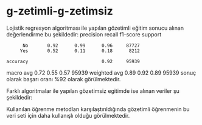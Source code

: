 # g-zetimli-g-zetimsiz
Lojistik regresyon algoritması ile yapılan gözetimli eğitim sonucu alınan değerlendirme bu şekildedir:
              precision    recall  f1-score   support

          No       0.92      0.99      0.96     87727
         Yes       0.52      0.11      0.18      8212

    accuracy                           0.92     95939
   macro avg       0.72      0.55      0.57     95939
weighted avg       0.89      0.92      0.89     95939
sonuç olarak başarı oranı %92 olarak görülmektedir.

Farklı algoritmalar ile yapılan gözetimsiz egitimde ise alınan veriler şu şekildedir:


Kullanılan öğrenme metodları karşılaştırıldığında gözetimli öğrenmenin bu veri seti için daha kullanışlı olduğu görülmektedir.
